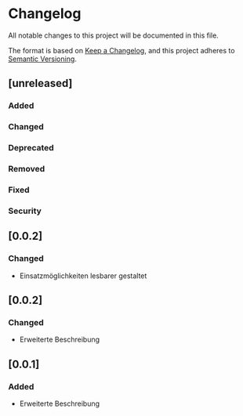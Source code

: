# Changelog
All notable changes to this project will be documented in this file.

The format is based on [Keep a Changelog](https://keepachangelog.com/en/1.0.0/),
and this project adheres to [Semantic Versioning](https://semver.org/spec/v2.0.0.html).

## [unreleased]
### Added
### Changed
### Deprecated
### Removed
### Fixed
### Security

## [0.0.2]
### Changed
- Einsatzmöglichkeiten lesbarer gestaltet

## [0.0.2]
### Changed
-  Erweiterte Beschreibung

## [0.0.1]
### Added
-  Erweiterte Beschreibung